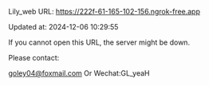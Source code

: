 Lily_web URL: https://222f-61-165-102-156.ngrok-free.app

Updated at: 2024-12-06 10:29:55

If you cannot open this URL, the server might be down.

Please contact: 

goley04@foxmail.com Or Wechat:GL_yeaH